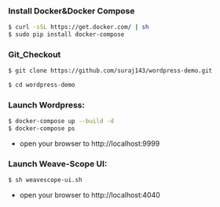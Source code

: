 ### Install Docker&Docker Compose

```sh
$ curl -sSL https://get.docker.com/ | sh
$ sudo pip install docker-compose
```

### Git_Checkout

```sh
$ git clone https://github.com/suraj143/wordpress-demo.git

$ cd wordpress-demo
```

### Launch Wordpress:

```sh
$ docker-compose up --build -d
$ docker-compose ps
```
* open your browser to http://localhost:9999

### Launch Weave-Scope UI:

```sh
$ sh weavescope-ui.sh
```
* open your browser to http://localhost:4040
